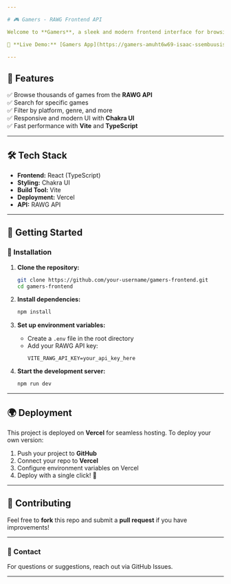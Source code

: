 ```yaml
---

# 🎮 Gamers - RAWG Frontend API  

Welcome to **Gamers**, a sleek and modern frontend interface for browsing games using the **RAWG API**. Built with **React (TypeScript)** and powered by **Vite**, this project provides an intuitive and responsive UI using **Chakra UI**. Deployed seamlessly on **Vercel**.  

🚀 **Live Demo:** [Gamers App](https://gamers-amuht6w69-isaac-ssembuusis-projects.vercel.app/)  

---
```


## 📌 Features  

✅ Browse thousands of games from the **RAWG API**  
✅ Search for specific games  
✅ Filter by platform, genre, and more  
✅ Responsive and modern UI with **Chakra UI**  
✅ Fast performance with **Vite** and **TypeScript**  

---

## 🛠️ Tech Stack  

- **Frontend:** React (TypeScript)  
- **Styling:** Chakra UI  
- **Build Tool:** Vite  
- **Deployment:** Vercel  
- **API:** RAWG API  

---

## 🚀 Getting Started  

### 🔧 Installation  

1. **Clone the repository:**  
   ```sh
   git clone https://github.com/your-username/gamers-frontend.git
   cd gamers-frontend
   ```

2. **Install dependencies:**  
   ```sh
   npm install
   ```

3. **Set up environment variables:**  
   - Create a `.env` file in the root directory  
   - Add your RAWG API key:  
     ```
     VITE_RAWG_API_KEY=your_api_key_here
     ```

4. **Start the development server:**  
   ```sh
   npm run dev
   ```

---

## 🌍 Deployment  

This project is deployed on **Vercel** for seamless hosting. To deploy your own version:  

1. Push your project to **GitHub**  
2. Connect your repo to **Vercel**  
3. Configure environment variables on Vercel  
4. Deploy with a single click! 🎉  

---

## 🤝 Contributing  

Feel free to **fork** this repo and submit a **pull request** if you have improvements!  

---

### 📩 Contact  

For questions or suggestions, reach out via GitHub Issues.

---
